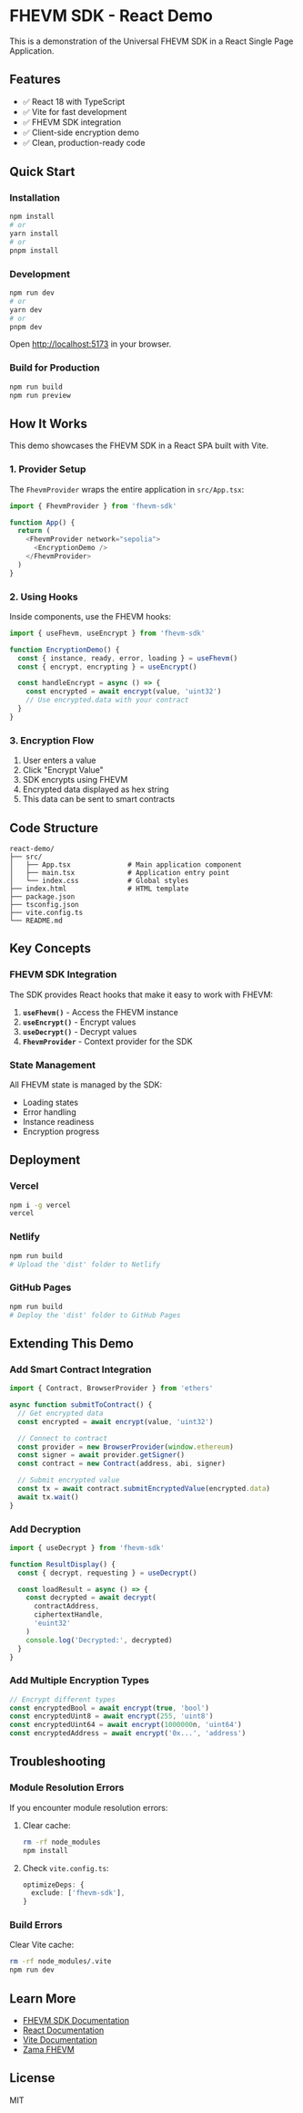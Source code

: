 # FHEVM SDK - React Demo

This is a demonstration of the Universal FHEVM SDK in a React Single Page Application.

## Features

- ✅ React 18 with TypeScript
- ✅ Vite for fast development
- ✅ FHEVM SDK integration
- ✅ Client-side encryption demo
- ✅ Clean, production-ready code

## Quick Start

### Installation

```bash
npm install
# or
yarn install
# or
pnpm install
```

### Development

```bash
npm run dev
# or
yarn dev
# or
pnpm dev
```

Open [http://localhost:5173](http://localhost:5173) in your browser.

### Build for Production

```bash
npm run build
npm run preview
```

## How It Works

This demo showcases the FHEVM SDK in a React SPA built with Vite.

### 1. Provider Setup

The `FhevmProvider` wraps the entire application in `src/App.tsx`:

```typescript
import { FhevmProvider } from 'fhevm-sdk'

function App() {
  return (
    <FhevmProvider network="sepolia">
      <EncryptionDemo />
    </FhevmProvider>
  )
}
```

### 2. Using Hooks

Inside components, use the FHEVM hooks:

```typescript
import { useFhevm, useEncrypt } from 'fhevm-sdk'

function EncryptionDemo() {
  const { instance, ready, error, loading } = useFhevm()
  const { encrypt, encrypting } = useEncrypt()

  const handleEncrypt = async () => {
    const encrypted = await encrypt(value, 'uint32')
    // Use encrypted.data with your contract
  }
}
```

### 3. Encryption Flow

1. User enters a value
2. Click "Encrypt Value"
3. SDK encrypts using FHEVM
4. Encrypted data displayed as hex string
5. This data can be sent to smart contracts

## Code Structure

```
react-demo/
├── src/
│   ├── App.tsx              # Main application component
│   ├── main.tsx             # Application entry point
│   └── index.css            # Global styles
├── index.html               # HTML template
├── package.json
├── tsconfig.json
├── vite.config.ts
└── README.md
```

## Key Concepts

### FHEVM SDK Integration

The SDK provides React hooks that make it easy to work with FHEVM:

1. **`useFhevm()`** - Access the FHEVM instance
2. **`useEncrypt()`** - Encrypt values
3. **`useDecrypt()`** - Decrypt values
4. **`FhevmProvider`** - Context provider for the SDK

### State Management

All FHEVM state is managed by the SDK:
- Loading states
- Error handling
- Instance readiness
- Encryption progress

## Deployment

### Vercel

```bash
npm i -g vercel
vercel
```

### Netlify

```bash
npm run build
# Upload the 'dist' folder to Netlify
```

### GitHub Pages

```bash
npm run build
# Deploy the 'dist' folder to GitHub Pages
```

## Extending This Demo

### Add Smart Contract Integration

```typescript
import { Contract, BrowserProvider } from 'ethers'

async function submitToContract() {
  // Get encrypted data
  const encrypted = await encrypt(value, 'uint32')

  // Connect to contract
  const provider = new BrowserProvider(window.ethereum)
  const signer = await provider.getSigner()
  const contract = new Contract(address, abi, signer)

  // Submit encrypted value
  const tx = await contract.submitEncryptedValue(encrypted.data)
  await tx.wait()
}
```

### Add Decryption

```typescript
import { useDecrypt } from 'fhevm-sdk'

function ResultDisplay() {
  const { decrypt, requesting } = useDecrypt()

  const loadResult = async () => {
    const decrypted = await decrypt(
      contractAddress,
      ciphertextHandle,
      'euint32'
    )
    console.log('Decrypted:', decrypted)
  }
}
```

### Add Multiple Encryption Types

```typescript
// Encrypt different types
const encryptedBool = await encrypt(true, 'bool')
const encryptedUint8 = await encrypt(255, 'uint8')
const encryptedUint64 = await encrypt(1000000n, 'uint64')
const encryptedAddress = await encrypt('0x...', 'address')
```

## Troubleshooting

### Module Resolution Errors

If you encounter module resolution errors:

1. Clear cache:
   ```bash
   rm -rf node_modules
   npm install
   ```

2. Check `vite.config.ts`:
   ```typescript
   optimizeDeps: {
     exclude: ['fhevm-sdk'],
   }
   ```

### Build Errors

Clear Vite cache:
```bash
rm -rf node_modules/.vite
npm run dev
```

## Learn More

- [FHEVM SDK Documentation](../../packages/fhevm-sdk/README.md)
- [React Documentation](https://react.dev)
- [Vite Documentation](https://vitejs.dev)
- [Zama FHEVM](https://docs.zama.ai/fhevm)

## License

MIT
